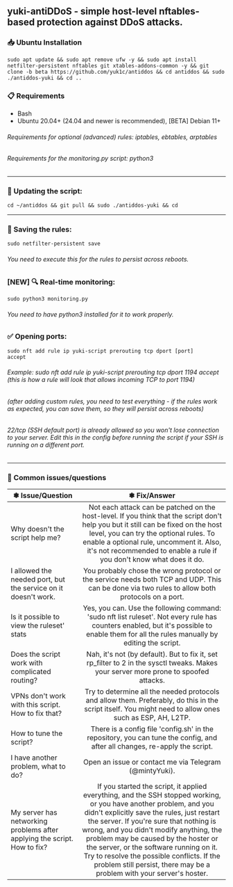 ## yuki-antiDDoS - simple host-level nftables-based protection against DDoS attacks.

### 📥 Ubuntu Installation
```
sudo apt update && sudo apt remove ufw -y && sudo apt install netfilter-persistent nftables git xtables-addons-common -y && git clone -b beta https://github.com/yuk1c/antiddos && cd antiddos && sudo ./antiddos-yuki && cd ..
``` 

### 📋 Requirements
- Bash
- Ubuntu 20.04+ (24.04 and newer is recommended), [BETA] Debian 11+
###### Requirements for optional (advanced) rules: iptables, ebtables, arptables
###### Requirements for the monitoring.py script: python3

<hr>

### 🔄 Updating the script:
```
cd ~/antiddos && git pull && sudo ./antiddos-yuki && cd
```
<hr>

### 💾 Saving the rules:
```
sudo netfilter-persistent save
```
###### You need to execute this for the rules to persist across reboots.

### [NEW] 🔍 Real-time monitoring:
```
sudo python3 monitoring.py
```
###### You need to have python3 installed for it to work properly.

### ✅ Opening ports:
<code>sudo nft add rule ip yuki-script prerouting tcp dport [port] accept</code>
###### Example: sudo nft add rule ip yuki-script prerouting tcp dport 1194 accept (this is how a rule will look that allows incoming TCP to port 1194)
###### (after adding custom rules, you need to test everything - if the rules work as expected, you can save them, so they will persist across reboots) 
###### 22/tcp (SSH default port) is already allowed so you won't lose connection to your server. Edit this in the config before running the script if your SSH is running on a different port.

<hr>

### 🚩 Common issues/questions
| ❃ Issue/Question  | ❃ Fix/Answer  |
| ------------- |:------------------:|
| Why doesn't the script help me? | Not each attack can be patched on the host-level. If you think that the script don't help you but it still can be fixed on the host level, you can try the optional rules. To enable a optional rule, uncomment it. Also, it's not recommended to enable a rule if you don't know what does it do. |
| I allowed the needed port, but the service on it doesn't work. | You probably chose the wrong protocol or the service needs both TCP and UDP. This can be done via two rules to allow both protocols on a port. |
| Is it possible to view the ruleset' stats | Yes, you can. Use the following command: 'sudo nft list ruleset'. Not every rule has counters enabled, but it's possible to enable them for all the rules manually by editing the script. |
| Does the script work with complicated routing? | Nah, it's not (by default). But to fix it, set rp_filter to 2 in the sysctl tweaks. Makes your server more prone to spoofed attacks. |
| VPNs don't work with this script. How to fix that? | Try to determine all the needed protocols and allow them. Preferably, do this in the script itself. You might need to allow ones such as ESP, AH, L2TP. |
| How to tune the script? | There is a config file 'config.sh' in the repository, you can tune the config, and after all changes, re-apply the script. |
| I have another problem, what to do? | Open an issue or contact me via Telegram (@mintyYuki). |
| My server has networking problems after applying the script. How to fix? | If you started the script, it applied everything, and the SSH stopped working, or you have another problem, and you didn't explicitly save the rules, just restart the server. If you're sure that nothing is wrong, and you didn't modify anything, the problem may be caused by the hoster or the server, or the software running on it. Try to resolve the possible conflicts. If the problem still persist, there may be a problem with your server's hoster. |
